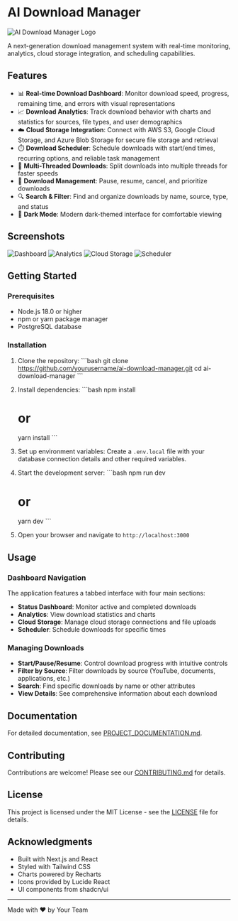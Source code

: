 # AI Download Manager

![AI Download Manager Logo](public/logo.png)

A next-generation download management system with real-time monitoring, analytics, cloud storage integration, and scheduling capabilities.

## Features

- 📊 **Real-time Download Dashboard**: Monitor download speed, progress, remaining time, and errors with visual representations
- 📈 **Download Analytics**: Track download behavior with charts and statistics for sources, file types, and user demographics
- ☁️ **Cloud Storage Integration**: Connect with AWS S3, Google Cloud Storage, and Azure Blob Storage for secure file storage and retrieval
- ⏱️ **Download Scheduler**: Schedule downloads with start/end times, recurring options, and reliable task management
- 🧵 **Multi-Threaded Downloads**: Split downloads into multiple threads for faster speeds
- 🔄 **Download Management**: Pause, resume, cancel, and prioritize downloads
- 🔍 **Search & Filter**: Find and organize downloads by name, source, type, and status
- 🌙 **Dark Mode**: Modern dark-themed interface for comfortable viewing

## Screenshots

![Dashboard](public/screenshots/dashboard.png)
![Analytics](public/screenshots/analytics.png)
![Cloud Storage](public/screenshots/cloud-storage.png)
![Scheduler](public/screenshots/scheduler.png)

## Getting Started

### Prerequisites

- Node.js 18.0 or higher
- npm or yarn package manager
- PostgreSQL database

### Installation

1. Clone the repository:
   \`\`\`bash
   git clone https://github.com/yourusername/ai-download-manager.git
   cd ai-download-manager
   \`\`\`

2. Install dependencies:
   \`\`\`bash
   npm install
   # or
   yarn install
   \`\`\`

3. Set up environment variables:
   Create a `.env.local` file with your database connection details and other required variables.

4. Start the development server:
   \`\`\`bash
   npm run dev
   # or
   yarn dev
   \`\`\`

5. Open your browser and navigate to `http://localhost:3000`

## Usage

### Dashboard Navigation

The application features a tabbed interface with four main sections:

- **Status Dashboard**: Monitor active and completed downloads
- **Analytics**: View download statistics and charts
- **Cloud Storage**: Manage cloud storage connections and file uploads
- **Scheduler**: Schedule downloads for specific times

### Managing Downloads

- **Start/Pause/Resume**: Control download progress with intuitive controls
- **Filter by Source**: Filter downloads by source (YouTube, documents, applications, etc.)
- **Search**: Find specific downloads by name or other attributes
- **View Details**: See comprehensive information about each download

## Documentation

For detailed documentation, see [PROJECT_DOCUMENTATION.md](PROJECT_DOCUMENTATION.md).

## Contributing

Contributions are welcome! Please see our [CONTRIBUTING.md](CONTRIBUTING.md) for details.

## License

This project is licensed under the MIT License - see the [LICENSE](LICENSE) file for details.

## Acknowledgments

- Built with Next.js and React
- Styled with Tailwind CSS
- Charts powered by Recharts
- Icons provided by Lucide React
- UI components from shadcn/ui

---

Made with ❤️ by Your Team
